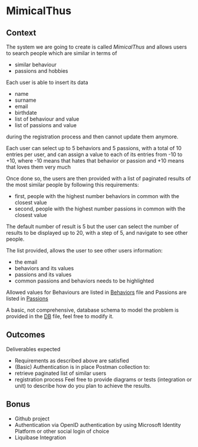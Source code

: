 # MimicalThus

## Context  

The system we are going to create is called *MimicalThus* and allows users to search people which are similar in terms of 
- similar behaviour
- passions and hobbies

Each user is able to insert its data
- name
- surname
- email
- birthdate
- list of behaviour and value
- list of passions and value

during the registration process and then cannot update them anymore.

Each user can select up to 5 behaviors and 5 passions, with a total of 10 entries per user, and can assign a value to each of its entries from -10 to +10, where -10 means that hates that behavior or passion and +10 means that loves them very much

Once done so, the users are then provided with a list of paginated results of the most similar people by following this requirements:
- first, people with the highest number behaviors in common with the closest value
- second, people with the highest number passions in common with the closest value

The default number of result is 5 but the user can select the number of results to be displayed up to 20, with a step of 5, and navigate to see other people.

The list provided, allows the user to see other users information:
- the email
- behaviors and its values
- passions and its values
- common passions and behaviors needs to be highlighted

Allowed values for Behaviours are listed in [Behaviors](Behaviours.md) file and Passions are listed in [Passions](Passions.md)

A basic, not comprehensive, database schema to model the problem is provided in the [DB](DB.md) file, feel free to modify it.

## Outcomes

Deliverables expected
- Requirements as described above are satisfied
- (Basic) Authentication is in place
Postman collection to:
- retrieve paginated list of similar users
- registration process
Feel free to provide diagrams or tests (integration or unit) to describe how do you plan to achieve the results.

## Bonus 
- Github project
- Authentication via OpenID authentication by using Microsoft Identity Platform or other social login of choice
- Liquibase Integration
